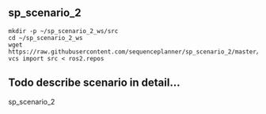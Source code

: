 ## sp_scenario_2

```
mkdir -p ~/sp_scenario_2_ws/src
cd ~/sp_scenario_2_ws
wget https://raw.githubusercontent.com/sequenceplanner/sp_scenario_2/master/ros2.repos
vcs import src < ros2.repos
```

## Todo describe scenario in detail...
sp_scenario_2
